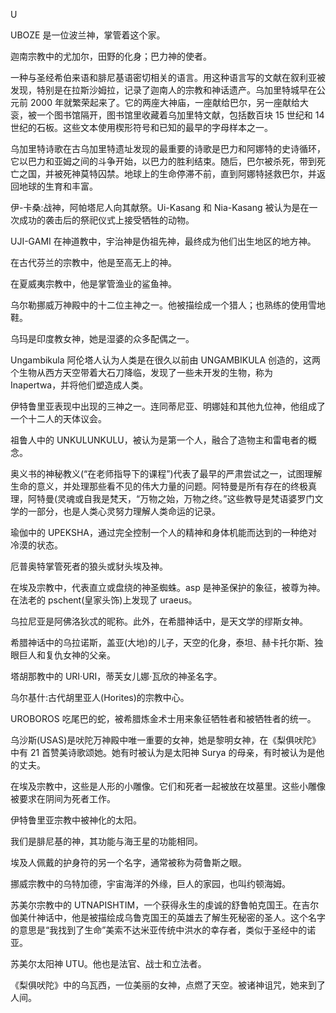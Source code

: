 

U

UBOZE 是一位波兰神，掌管着这个家。

迦南宗教中的尤加尔，田野的化身；巴力神的使者。

一种与圣经希伯来语和腓尼基语密切相关的语言。用这种语言写的文献在叙利亚被发现，特别是在拉斯沙姆拉，记录了迦南人的宗教和神话遗产。乌加里特城早在公元前 2000 年就繁荣起来了。它的两座大神庙，一座献给巴尔，另一座献给大衮，被一个图书馆隔开，图书馆里收藏着乌加里特文献，包括数百块 15 世纪和 14 世纪的石板。这些文本使用楔形符号和已知的最早的字母样本之一。

乌加里特诗歌在古乌加里特遗址发现的最重要的诗歌是巴力和阿娜特的史诗循环，它以巴力和亚姆之间的斗争开始，以巴力的胜利结束。随后，巴尔被杀死，带到死亡之国，并被死神莫特囚禁。地球上的生命停滞不前，直到阿娜特拯救巴尔，并返回地球的生育和丰富。

伊-卡桑:战神，阿帕塔尼人向其献祭。Ui-Kasang 和 Nia-Kasang 被认为是在一次成功的袭击后的祭祀仪式上接受牺牲的动物。

UJI-GAMI 在神道教中，宇治神是伪祖先神，最终成为他们出生地区的地方神。

在古代芬兰的宗教中，他是至高无上的神。

在夏威夷宗教中，他是掌管渔业的鲨鱼神。

乌尔勒挪威万神殿中的十二位主神之一。他被描绘成一个猎人；也熟练的使用雪地鞋。

乌玛是印度教女神，她是湿婆的众多配偶之一。

Ungambikula 阿伦塔人认为人类是在很久以前由 UNGAMBIKULA 创造的，这两个生物从西方天空带着大石刀降临，发现了一些未开发的生物，称为 Inapertwa，并将他们塑造成人类。

伊特鲁里亚表现中出现的三神之一。连同蒂尼亚、明娜娃和其他九位神，他组成了一个十二人的天体议会。

祖鲁人中的 UNKULUNKULU，被认为是第一个人，融合了造物主和雷电者的概念。

奥义书的神秘教义(“在老师指导下的课程”)代表了最早的严肃尝试之一，试图理解生命的意义，并处理那些看不见的伟大力量的问题。阿特曼是所有存在的终极真理，阿特曼(灵魂或自我是梵天，“万物之始，万物之终。”这些教导是梵语婆罗门文学的一部分，也是人类心灵努力理解人类命运的记录。

瑜伽中的 UPEKSHA，通过完全控制一个人的精神和身体机能而达到的一种绝对冷漠的状态。

厄普奥特掌管死者的狼头或豺头埃及神。

在埃及宗教中，代表直立或盘绕的神圣蜘蛛。asp 是神圣保护的象征，被尊为神。在法老的 pschent(皇家头饰)上发现了 uraeus。

乌拉尼亚是阿佛洛狄忒的昵称。此外，在希腊神话中，是天文学的缪斯女神。

希腊神话中的乌拉诺斯，盖亚(大地)的儿子，天空的化身，泰坦、赫卡托尔斯、独眼巨人和复仇女神的父亲。

塔胡那教中的 URI·URI，蒂芙女儿娜·瓦欣的神圣名字。

乌尔基什:古代胡里亚人(Horites)的宗教中心。

UROBOROS 吃尾巴的蛇，被希腊炼金术士用来象征牺牲者和被牺牲者的统一。

乌沙斯(USAS)是吠陀万神殿中唯一重要的女神，她是黎明女神，在《梨俱吠陀》中有 21 首赞美诗歌颂她。她有时被认为是太阳神 Surya 的母亲，有时被认为是他的丈夫。

在埃及宗教中，这些是人形的小雕像。它们和死者一起被放在坟墓里。这些小雕像被要求在阴间为死者工作。

伊特鲁里亚宗教中被神化的太阳。

我们是腓尼基的神，其功能与海王星的功能相同。

埃及人佩戴的护身符的另一个名字，通常被称为荷鲁斯之眼。

挪威宗教中的乌特加德，宇宙海洋的外缘，巨人的家园，也叫约顿海姆。

苏美尔宗教中的 UTNAPISHTIM，一个获得永生的虔诚的舒鲁帕克国王。在吉尔伽美什神话中，他是被描绘成乌鲁克国王的英雄去了解生死秘密的圣人。这个名字的意思是“我找到了生命”美索不达米亚传统中洪水的幸存者，类似于圣经中的诺亚。

苏美尔太阳神 UTU。他也是法官、战士和立法者。

《梨俱吠陀》中的乌瓦西，一位美丽的女神，点燃了天空。被诸神诅咒，她来到了人间。